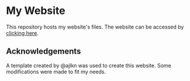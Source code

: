 # My Website

This repository hosts my website's files.
The website can be accessed by [clicking here](https://mdepaula.me).

## Acknowledgements

A template created by @ajlkn was used to create this website. Some modifications were made to fit my needs.
